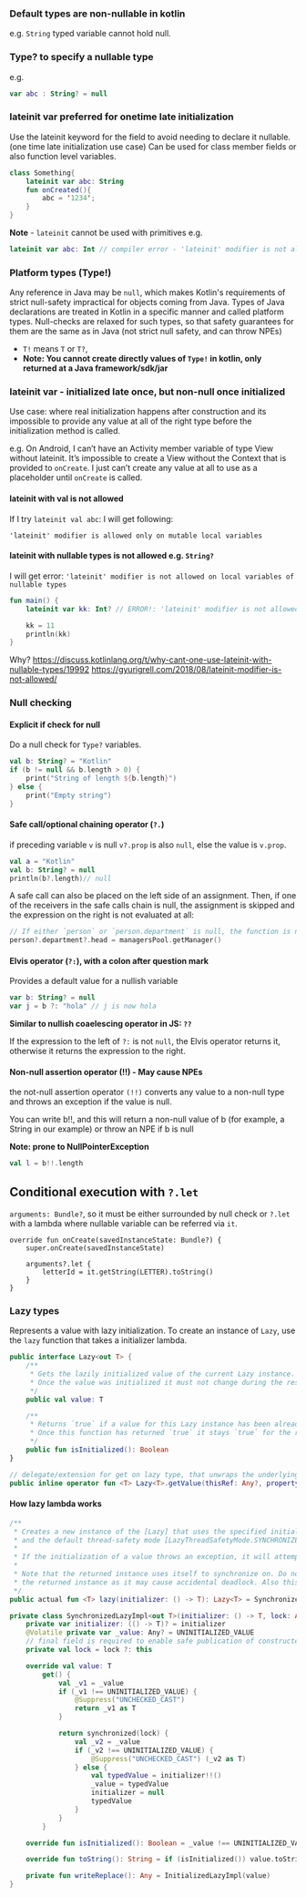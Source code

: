 

### Default types are non-nullable in kotlin

e.g. `String` typed variable cannot hold null.

### Type? to specify a nullable type

e.g. 
```kotlin
var abc : String? = null
```

### lateinit var preferred for onetime late initialization

Use the lateinit keyword for the field to avoid needing to declare it nullable. (one time late initialization use case)
Can be used for class member fields or also function level variables.

```kt
class Something{
    lateinit var abc: String
    fun onCreated(){
        abc = '1234';
    }
}
```

**Note** - `lateinit` cannot be used with primitives e.g.
```kt
lateinit var abc: Int // compiler error - 'lateinit' modifier is not allowed on properties of primitive types
```

### Platform types (Type!)

Any reference in Java may be `null`, which makes Kotlin's requirements of strict null-safety impractical for objects coming from Java. Types of Java declarations are treated in Kotlin in a specific manner and called platform types. Null-checks are relaxed for such types, so that safety guarantees for them are the same as in Java (not strict null safety, and can throw NPEs)

* `T!` means `T` or `T?`,
* **Note: You cannot create directly values of `Type!` in kotlin, only returned at a Java framework/sdk/jar**

### lateinit var - initialized late once, but non-null once initialized

Use case: where real initialization happens after construction and its impossible to provide any value at all of the right type before the initialization method is called.

e.g.
On Android, I can’t have an Activity member variable of type View without lateinit. It’s impossible to create a View without the Context that is provided to `onCreate`.  I just can’t create any value at all to use as a placeholder until `onCreate` is called.

#### lateinit with val is not allowed

If I try `lateinit val abc`: I will get following:
```
'lateinit' modifier is allowed only on mutable local variables
```

#### lateinit with nullable types is not allowed e.g. `String?`

I will get error:
`'lateinit' modifier is not allowed on local variables of nullable types`

```kt
fun main() {
    lateinit var kk: Int? // ERROR!: 'lateinit' modifier is not allowed on local variables of nullable types

    kk = 11
    println(kk)
}
```
Why?
https://discuss.kotlinlang.org/t/why-cant-one-use-lateinit-with-nullable-types/19992
https://gyurigrell.com/2018/08/lateinit-modifier-is-not-allowed/

### Null checking 

#### Explicit if check for null

Do a null check for `Type?` variables.

```kt
val b: String? = "Kotlin"
if (b != null && b.length > 0) {
    print("String of length ${b.length}")
} else {
    print("Empty string")
}
```

#### Safe call/optional chaining operator (`?.`)

if preceding variable `v` is null `v?.prop` is also `null`,
else the value is `v.prop`.

```kt
val a = "Kotlin"
val b: String? = null
println(b?.length)// null
```

A safe call can also be placed on the left side of an assignment. Then, if one of the receivers in the safe calls chain is null, the assignment is skipped and the expression on the right is not evaluated at all:

```kt
// If either `person` or `person.department` is null, the function is not called:
person?.department?.head = managersPool.getManager()
```

#### Elvis operator (`?:`), with a colon after question mark

Provides a default value for a nullish variable
```kt
var b: String? = null
var j = b ?: "hola" // j is now hola
```
**Similar to nullish coaelescing operator in JS: `??`**

If the expression to the left of `?:` is not `null`, the Elvis operator returns it, 
otherwise it returns the expression to the right.

#### Non-null assertion operator (!!) - May cause NPEs

the not-null assertion operator `(!!)` converts any value to a non-null type 
and throws an exception if the value is null. 

You can write b!!, and this will return a non-null value of b 
(for example, a String in our example) or throw an NPE if b is null

**Note: prone to NullPointerException**
```kt
val l = b!!.length
```

## Conditional execution with `?.let`

`arguments: Bundle?`, so it must be either surrounded by null check or `?.let` with a lambda where nullable variable can be referred via `it`.

```
override fun onCreate(savedInstanceState: Bundle?) {
    super.onCreate(savedInstanceState)

    arguments?.let {
        letterId = it.getString(LETTER).toString()
    }
}
```

### Lazy types
Represents a value with lazy initialization.
To create an instance of `Lazy`, use the `lazy` function that takes a initializer lambda.

```kt
public interface Lazy<out T> {
    /**
     * Gets the lazily initialized value of the current Lazy instance.
     * Once the value was initialized it must not change during the rest of lifetime of this Lazy instance.
     */
    public val value: T

    /**
     * Returns `true` if a value for this Lazy instance has been already initialized, and `false` otherwise.
     * Once this function has returned `true` it stays `true` for the rest of lifetime of this Lazy instance.
     */
    public fun isInitialized(): Boolean
}

// delegate/extension for get on lazy type, that unwraps the underlying value on get access
public inline operator fun <T> Lazy<T>.getValue(thisRef: Any?, property: KProperty<*>): T = value
```

#### How lazy lambda works

```kt
/**
 * Creates a new instance of the [Lazy] that uses the specified initialization function [initializer]
 * and the default thread-safety mode [LazyThreadSafetyMode.SYNCHRONIZED].
 *
 * If the initialization of a value throws an exception, it will attempt to reinitialize the value at next access.
 *
 * Note that the returned instance uses itself to synchronize on. Do not synchronize from external code on
 * the returned instance as it may cause accidental deadlock. Also this behavior can be changed in the future.
 */
public actual fun <T> lazy(initializer: () -> T): Lazy<T> = SynchronizedLazyImpl(initializer)
```

```kt
private class SynchronizedLazyImpl<out T>(initializer: () -> T, lock: Any? = null) : Lazy<T>, Serializable {
    private var initializer: (() -> T)? = initializer
    @Volatile private var _value: Any? = UNINITIALIZED_VALUE
    // final field is required to enable safe publication of constructed instance
    private val lock = lock ?: this

    override val value: T
        get() {
            val _v1 = _value
            if (_v1 !== UNINITIALIZED_VALUE) {
                @Suppress("UNCHECKED_CAST")
                return _v1 as T
            }

            return synchronized(lock) {
                val _v2 = _value
                if (_v2 !== UNINITIALIZED_VALUE) {
                    @Suppress("UNCHECKED_CAST") (_v2 as T)
                } else {
                    val typedValue = initializer!!()
                    _value = typedValue
                    initializer = null
                    typedValue
                }
            }
        }

    override fun isInitialized(): Boolean = _value !== UNINITIALIZED_VALUE

    override fun toString(): String = if (isInitialized()) value.toString() else "Lazy value not initialized yet."

    private fun writeReplace(): Any = InitializedLazyImpl(value)
}
```